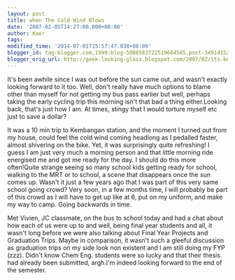 ```yaml
---
layout: post
title: when The Cold Wind Blows
date: '2007-02-05T14:27:00.000+08:00'
author: Kaer
tags: 
modified_time: '2014-07-01T15:57:47.038+08:00'
blogger_id: tag:blogger.com,1999:blog-5086583722519664585.post-3491415248565727077
blogger_orig_url: http://geek-looking-glass.blogspot.com/2007/02/its-been-awhile-since-i-was-out-before.html
---
```


It's been awhile since I was out before the sun came out, and wasn't 
exactly looking forward to it too. Well, don't really have much options to 
blame other than myself for not getting my bus pass earlier but well, perhaps 
taking the early cycling trip this morning isn't that bad a thing either.Looking back, that's just how I am. At 
times, stingy that I would torture myself etc just to save a dollar? 

It was a 10 min trip to Kembangan station, and the moment I turned out from my 
house, could feel the cold wind coming headlong as I pedalled faster, almost 
shivering on the bike. Yet, it was surprisingly quite refreshing! I guess I am 
just very much a morning person and that little morning ride energised me and 
got me ready for the day. I should do this more often!Quite strange seeing so many school kids 
getting ready for school, walking to the MRT or to school, a scene that 
disappears once the sun comes up. Wasn't it just a few years ago that I was 
part of this very same school going crowd? Very soon, in a few months time, I 
will probably be part of this crowd as I will have to get up like at 6, put on 
my uniform, and make my way to camp. Going backwards in time. 

Met Vivien, JC classmate, on the bus to school today and had a chat about how 
each of us were up to and well, being final year students and all, it wasn't 
long before we were also talking about Final Year Projects and Graduation 
Trips. Maybe in comparison, it wasn't such a gleeful discussion as graduation 
trips on my side look non existent and I am still doing my FYP (zzz). Didn't 
know Chem Eng. students were so lucky and that their thesis had already been 
submitted, argh.I'm indeed looking forward to the end of 
the semester.